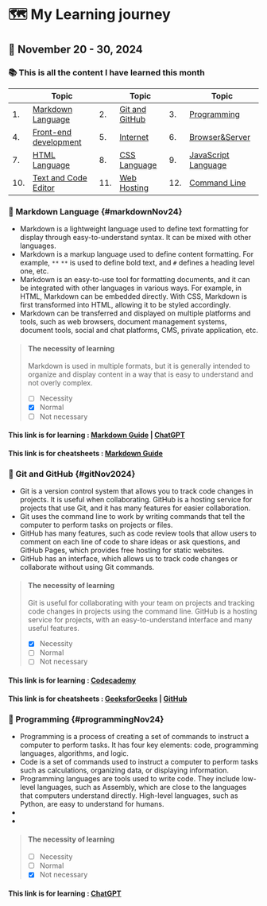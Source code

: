 # :world_map: My Learning journey

## :calendar: November 20 - 30, 2024

### :books: This is all the content I have learned this month

|     | Topic                                   |     | Topic                           |     | Topic                                   |
| -   | -                                       | -   | -                               | -   | -                                       |
| 1.  | [Markdown Language](#markdownNov24)     | 2.  | [Git and GitHub](#gitNov2024)   | 3.  | [Programming](#programmingNov24)        |
| 4.  | [Front-end development](#frontEndNov24) | 5.  | [Internet](#internetNov24)      | 6.  | [Browser&Server](#BrowserServerNov24)   |
| 7.  | [HTML Language](#htmlNov24)             | 8.  | [CSS Language](#cssNov24)       | 9.  | [JavaScript Language](#jsNov24)         |
| 10. | [Text and Code Editor](#editorNov24)    | 11. | [Web Hosting](#webHostingNov24) | 12. | [Command Line](#commandLineNov24)       |

### :open_book: Markdown Language {#markdownNov24}

- Markdown is a lightweight language used to define text formatting for display through easy-to-understand syntax. It can be mixed with other languages.
- Markdown is a markup language used to define content formatting. For example, `**` `**` is used to define bold text, and `#` defines a heading level one, etc.
- Markdown is an easy-to-use tool for formatting documents, and it can be integrated with other languages in various ways. For example, in HTML, Markdown can be embedded directly. With CSS, Markdown is first transformed into HTML, allowing it to be styled accordingly.
- Markdown can be transferred and displayed on multiple platforms and tools, such as web browsers, document management systems, document tools, social and chat platforms, CMS, private application, etc.

> #### The necessity of learning
> Markdown is used in multiple formats, but it is generally intended to organize and display content in a way that is easy to understand and not overly complex.
> - [ ] Necessity
> - [X] Normal
> - [ ] Not necessary

#### This link is for learning : [Markdown Guide](https://www.markdownguide.org/) | [ChatGPT](https://chatgpt.com/)

#### This link is for cheatsheets : [Markdown Guide](https://www.markdownguide.org/cheat-sheet/)

### :open_book: Git and GitHub {#gitNov2024}

- Git is a version control system that allows you to track code changes in projects. It is useful when collaborating. GitHub is a hosting service for projects that use Git, and it has many features for easier collaboration.
- Git uses the command line to work by writing commands that tell the computer to perform tasks on projects or files.
- GitHub has many features, such as code review tools that allow users to comment on each line of code to share ideas or ask questions, and GitHub Pages, which provides free hosting for static websites.
- GitHub has an interface, which allows us to track code changes or collaborate without using Git commands.

> #### The necessity of learning
> Git is useful for collaborating with your team on projects and tracking code changes in projects using the command line. GitHub is a hosting service for projects, with an easy-to-understand interface and many useful features.
> - [X] Necessity
> - [ ] Normal
> - [ ] Not necessary

#### This link is for learning : [Codecademy](https://www.codecademy.com)

#### This link is for cheatsheets : [GeeksforGeeks](https://www.geeksforgeeks.org/git-cheat-sheet/) | [GitHub](https://education.github.com/git-cheat-sheet-education.pdf)


### :open_book: Programming {#programmingNov24}

- Programming is a process of creating a set of commands to instruct a computer to perform tasks. It has four key elements: code, programming languages, algorithms, and logic.
- Code is a set of commands used to instruct a computer to perform tasks such as calculations, organizing data, or displaying information.
- Programming languages are tools used to write code. They include low-level languages, such as Assembly, which are close to the languages that computers understand directly. High-level languages, such as Python, are easy to understand for humans.
- 
- 

> #### The necessity of learning
> 
> - [ ] Necessity
> - [ ] Normal
> - [X] Not necessary

#### This link is for learning : [ChatGPT](https://chatgpt.com/)